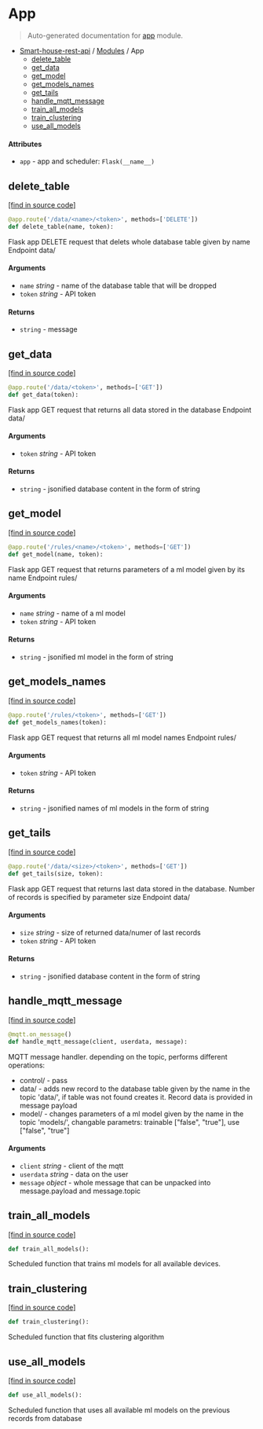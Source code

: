 # App

> Auto-generated documentation for [app](..\app.py) module.

- [Smart-house-rest-api](README.md#table-of-contents) / [Modules](MODULES.md#smart-house-rest-api-modules) / App
    - [delete_table](#delete_table)
    - [get_data](#get_data)
    - [get_model](#get_model)
    - [get_models_names](#get_models_names)
    - [get_tails](#get_tails)
    - [handle_mqtt_message](#handle_mqtt_message)
    - [train_all_models](#train_all_models)
    - [train_clustering](#train_clustering)
    - [use_all_models](#use_all_models)

#### Attributes

- `app` - app and scheduler: `Flask(__name__)`

## delete_table

[[find in source code]](..\app.py#L208)

```python
@app.route('/data/<name>/<token>', methods=['DELETE'])
def delete_table(name, token):
```

Flask app DELETE request that delets whole database table given by name
Endpoint data/

#### Arguments

- `name` *string* - name of the database table that will be dropped
- `token` *string* - API token

#### Returns

- `string` - message

## get_data

[[find in source code]](..\app.py#L160)

```python
@app.route('/data/<token>', methods=['GET'])
def get_data(token):
```

Flask app GET request that returns all data stored in the database
Endpoint data/

#### Arguments

- `token` *string* - API token

#### Returns

- `string` - jsonified database content in the form of string

## get_model

[[find in source code]](..\app.py#L248)

```python
@app.route('/rules/<name>/<token>', methods=['GET'])
def get_model(name, token):
```

Flask app GET request that returns parameters of a ml model given by its name
Endpoint rules/

#### Arguments

- `name` *string* - name of a ml model
- `token` *string* - API token

#### Returns

- `string` - jsonified ml model in the form of string

## get_models_names

[[find in source code]](..\app.py#L230)

```python
@app.route('/rules/<token>', methods=['GET'])
def get_models_names(token):
```

Flask app GET request that returns all ml model names
Endpoint rules/

#### Arguments

- `token` *string* - API token

#### Returns

- `string` - jsonified names of ml models in the form of string

## get_tails

[[find in source code]](..\app.py#L183)

```python
@app.route('/data/<size>/<token>', methods=['GET'])
def get_tails(size, token):
```

Flask app GET request that returns last data stored in the database.
Number of records is specified by parameter size
Endpoint data/

#### Arguments

- `size` *string* - size of returned data/numer of last records
- `token` *string* - API token

#### Returns

- `string` - jsonified database content in the form of string

## handle_mqtt_message

[[find in source code]](..\app.py#L287)

```python
@mqtt.on_message()
def handle_mqtt_message(client, userdata, message):
```

MQTT message handler. depending on the topic, performs different operations:
 - control/ - pass
 - data/ - adds new record to the database table given by the name in the topic 'data/<name>', if table was not found creates it.
           Record data is provided in message payload
 - model/ - changes parameters of a ml model given by the name in the topic 'models/<name>', changable parametrs: trainable ["false", "true"], use ["false", "true"]

#### Arguments

- `client` *string* - client of the mqtt
- `userdata` *string* - data on the user
- `message` *object* - whole message that can be unpacked into message.payload and message.topic

## train_all_models

[[find in source code]](..\app.py#L114)

```python
def train_all_models():
```

Scheduled function that trains ml models for all available devices.

## train_clustering

[[find in source code]](..\app.py#L140)

```python
def train_clustering():
```

Scheduled function that fits clustering algorithm

## use_all_models

[[find in source code]](..\app.py#L83)

```python
def use_all_models():
```

Scheduled function that uses all available ml models on the previous records from database
